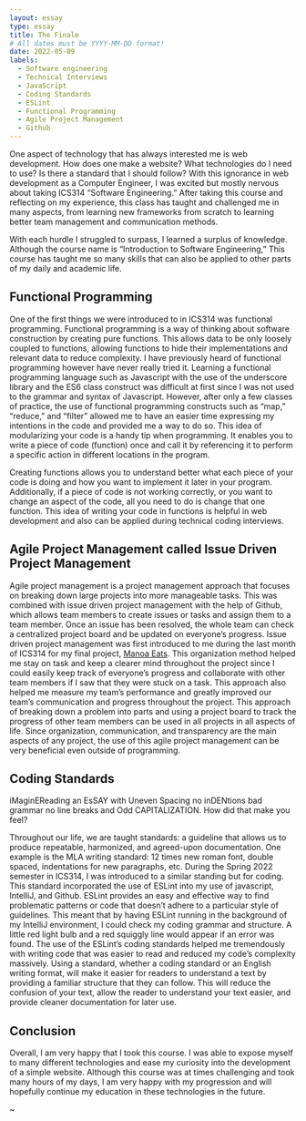 ```yaml
---
layout: essay
type: essay
title: The Finale
# All dates must be YYYY-MM-DD format!
date: 2022-05-09
labels:
  - Software engineering
  - Technical Interviews
  - JavaScript
  - Coding Standards
  - ESLint
  - Functional Programming
  - Agile Project Management
  - Github
---
```


One aspect of technology that has always interested me is web development. How does one make a website? What technologies do I need to use? Is there a standard that I should follow? With this ignorance in web development as a Computer Engineer, I was excited but mostly nervous about taking ICS314 “Software Engineering.” After taking this course and reflecting on my experience, this class has taught and challenged me in many aspects, from learning new frameworks from scratch to learning better team management and communication methods. 

With each hurdle I struggled to surpass, I learned a surplus of knowledge. Although the course name is “Introduction to Software Engineering,” This course has taught me so many skills that can also be applied to other parts of  my daily and academic life.

## Functional Programming
One of the first things we were introduced to in ICS314 was functional programming. Functional programming is a way of thinking about software construction by creating pure functions. This allows data to be only loosely coupled to functions, allowing functions to hide their implementations and relevant data to reduce complexity. I have previously heard of functional programming however have never really tried it. Learning a functional programming language such as Javascript with the use of the underscore library and the ES6 class construct was difficult at first since I was not used to the grammar and syntax of Javascript. However, after only a few classes of practice, the use of functional programming constructs such as “map,” “reduce,” and “filter” allowed me to have an easier time expressing my intentions in the code and provided me a way to do so. This idea of modularizing your code is a handy tip when programming. It enables you to write a piece of code (function) once and call it by referencing it to perform a specific action in different locations in the program.

Creating functions allows you to understand better what each piece of your code is doing and how you want to implement it later in your program. Additionally, if a piece of code is not working correctly, or you want to change an aspect of the code, all you need to do is change that one function. This idea of writing your code in functions is helpful in web development and also can be applied during technical coding interviews. 

## Agile Project Management called Issue Driven Project Management
Agile project management is a project management approach that focuses on breaking down large projects into more manageable tasks. This was combined with issue driven project management with the help of Github, which allows team members to create issues or tasks and assign them to a team member. Once an issue has been resolved, the whole team can check a centralized project board and be updated on everyone’s progress. Issue driven project management was first introduced to me during the last month of ICS314 for my final project, [Manoa Eats](https://manoa-eats.github.io). This organization method helped me stay on task and keep a clearer mind throughout the project since I could easily keep track of everyone’s progress and collaborate with other team members if I saw that they were stuck on a task. This approach also helped me measure my team’s performance and greatly improved our team’s communication and progress throughout the project. This approach of breaking down a problem into parts and using a project board to track the progress of other team members can be used in all projects in all aspects of life. Since organization, communication, and transparency are the main aspects of any project, the use of this agile project management can be very beneficial even outside of programming.

## Coding Standards
iMaginEReading an EsSAY with Uneven Spacing no inDENtions bad grammar no line breaks and Odd CAPITALIZATION. How did that make you feel?

Throughout our life, we are taught standards: a guideline that allows us to produce repeatable, harmonized, and agreed-upon documentation. One example is the MLA writing standard: 12 times new roman font, double spaced, indentations for new paragraphs, etc. During the Spring 2022 semester in ICS314, I was introduced to a similar standing but for coding. This standard incorporated the use of ESLint into my use of javascript, IntelliJ, and Github. ESLint provides an easy and effective way to find problematic patterns or code that doesn’t adhere to a particular style of guidelines. This meant that by having ESLint running in the background of my IntelliJ environment, I could check my coding grammar and structure. A little red light bulb and a red squiggly line would appear if an error was found. The use of the ESLint’s coding standards helped me tremendously with writing code that was easier to read and reduced my code’s complexity massively. Using a standard, whether a coding standard or an English writing format, will make it easier for readers to understand a text by providing a familiar structure that they can follow. This will reduce the confusion of your text, allow the reader to understand your text easier, and provide cleaner documentation for later use. 

## Conclusion
Overall, I am very happy that I took this course. I was able to expose myself to many different technologies and ease my curiosity into the development of a simple website. Although this course was at times challenging and took many hours of my days, I am very happy with my progression and will hopefully continue my education in these technologies in the future.

~
